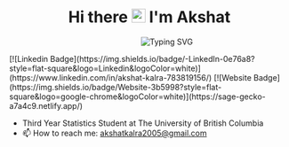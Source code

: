 <h1 align="center">Hi there <img src="https://media.giphy.com/media/hvRJCLFzcasrR4ia7z/giphy.gif" width="25px" height="25px"> I'm Akshat</h1>
<p align = "center"
   
&nbsp;&nbsp;&nbsp;&nbsp;&nbsp;&nbsp;&nbsp;&nbsp;&nbsp;&nbsp;&nbsp;&nbsp;&nbsp;&nbsp;&nbsp; ![Typing SVG](https://readme-typing-svg.demolab.com/?lines=Welcome+to+my+Github+Profile)
   
</p>
[![Linkedin Badge](https://img.shields.io/badge/-LinkedIn-0e76a8?style=flat-square&logo=Linkedin&logoColor=white)](https://www.linkedin.com/in/akshat-kalra-783819156/)
[![Website Badge](https://img.shields.io/badge/Website-3b5998?style=flat-square&logo=google-chrome&logoColor=white)](https://sage-gecko-a7a4c9.netlify.app/)



- Third Year Statistics Student at The University of British Columbia
- 📫 How to reach me: akshatkalra2005@gmail.com


<!--
**Akshat-Kalra/Akshat-Kalra** is a ✨ _special_ ✨ repository because its `README.md` (this file) appears on your GitHub profile.

Here are some ideas to get you started:

- 🔭 I’m currently working on ...
- 🌱 I’m currently learning ...
- 👯 I’m looking to collaborate on ...
- 🤔 I’m looking for help with ...
- 💬 Ask me about ...
- 📫 How to reach me: ...
- 😄 Pronouns: ...
- ⚡ Fun fact: ...
-->
